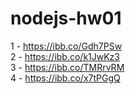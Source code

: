 # nodejs-hw01

1 - https://ibb.co/Gdh7PSw<br>
2 - https://ibb.co/k1JwKz3<br>
3 - https://ibb.co/TMRrvRM<br>
4 - https://ibb.co/x7tPGgQ<br>
